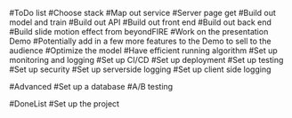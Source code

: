 #ToDo list
#Choose stack
#Map out service
#Server page get
#Build out model and train
#Build out API
#Build out front end
#Build out back end
#Build slide motion effect from beyondFIRE
#Work on the presentation Demo
#Potentially add in a few more features to the Demo to sell to the audience
#Optimize the model
#Have efficient running algorithm
#Set up monitoring and logging
#Set up CI/CD
#Set up deployment
#Set up testing
#Set up security
#Set up serverside logging
#Set up client side logging


#Advanced
#Set up a database
#A/B testing

#DoneList
#Set up the project